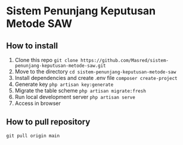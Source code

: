 # Sistem Penunjang Keputusan Metode SAW

## How to install

1. Clone this repo `git clone https://github.com/Masred/sistem-penunjang-keputusan-metode-saw.git`
2. Move to the directory `cd sistem-penunjang-keputusan-metode-saw`
3. Install dependencies and create .env file `composer create-project`
4. Generate key `php artisan key:generate`
5. Migrate the table scheme `php artisan migrate:fresh`
6. Run local development server `php artisan serve`
7. Access in browser

## How to pull repository

`git pull origin main`
